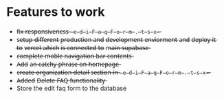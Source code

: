  # Features to work
 
 - f̶i̶x̶ r̶e̶s̶p̶o̶n̶s̶i̶v̶e̶n̶e̶s̶s̶ `̶e̶d̶i̶F̶a̶q̶F̶o̶r̶m̶.̶t̶s̶x̶`̶  
 - s̶e̶t̶u̶p̶ d̶i̶f̶f̶e̶r̶e̶n̶t̶ p̶r̶o̶d̶u̶c̶t̶i̶o̶n̶ a̶n̶d̶ d̶e̶v̶e̶l̶o̶p̶m̶e̶n̶t̶ e̶n̶v̶i̶o̶r̶m̶e̶n̶t̶ a̶n̶d̶ d̶e̶p̶l̶o̶y̶ i̶t̶ t̶o̶ v̶e̶r̶c̶e̶l̶ w̶h̶i̶c̶h̶ i̶s̶ c̶o̶n̶n̶e̶c̶t̶e̶d̶ t̶o̶ m̶a̶i̶n̶ s̶u̶p̶a̶b̶a̶s̶e̶
 - c̶o̶m̶p̶l̶e̶t̶e̶ m̶o̶b̶l̶e̶ n̶a̶v̶i̶g̶a̶t̶i̶o̶n̶ b̶a̶r̶ c̶o̶n̶t̶e̶n̶t̶s̶
 - A̶d̶d̶ a̶n̶ c̶a̶t̶c̶h̶y̶ p̶h̶r̶a̶s̶e̶ o̶n̶ h̶o̶m̶e̶p̶a̶g̶e̶
 - c̶r̶e̶a̶t̶e̶ o̶r̶g̶a̶n̶i̶z̶a̶t̶i̶o̶n̶ d̶e̶t̶a̶i̶l̶ s̶e̶c̶t̶i̶o̶n̶ i̶n̶ `̶e̶d̶i̶F̶a̶q̶F̶o̶r̶m̶.̶t̶s̶x̶`̶
 - A̶d̶d̶e̶d̶ D̶e̶l̶e̶t̶e̶ F̶A̶Q̶ f̶u̶n̶c̶t̶i̶o̶n̶a̶l̶i̶t̶y̶
 - Store the edit faq form to the database 